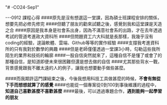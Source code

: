 "# -CO24-Sep1" 

---0912 課程心得
####原先是沒有想選這一堂課，因為碩士班課程安排的關係，想要先把必修先修完
####但聽了朋友的勸來試聽之後，感覺到我和這堂課是天造之合
####原因是我本身是社會系出身，因為不滿意社會系的出路，才在去年透過考試的管道考進政大資科所
####但問題資工六大科就是長那樣，我幾乎沒有coding的經驗，遑論軟體、雲端、Github等等的實作經驗
####支撐我考進資科所的只有我對於數學的興趣
####但是老師僅僅透過一堂課3小時，勾勒這些我所陌生的業界和技術的輪廓
####一股自信突然就來了，這種自信不是懂了或會了的那種自信，是知道即便未來很困難但還是想去做的自信
####尤其那些背水一戰，背景感覺跟我不離太遠的人的例子，讓我也想要動手做些甚麼。

####而我期許這門課結束之後，今後我想用科技工具做甚麼的時候，**不會有無從下手而想想就算了的感覺**
####也能從一個專案從0到100到事後維護的過程中，**知道自己喜歡甚麼不喜歡甚麼**
####最後，可以透過專題合作，**遇到能夠一起學習的朋友**
